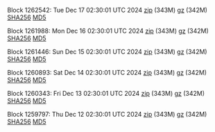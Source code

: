 Block 1262542: Tue Dec 17 02:30:01 UTC 2024 [zip](https://files.01coin.io/mainnet/2024-12-17/bootstrap.dat.zip) (343M) [gz](https://files.01coin.io/mainnet/2024-12-17/bootstrap.dat.tar.gz) (342M) [SHA256](https://files.01coin.io/mainnet/2024-12-17/sha256.txt) [MD5](https://files.01coin.io/mainnet/2024-12-17/md5.txt)

Block 1261988: Mon Dec 16 02:30:01 UTC 2024 [zip](https://files.01coin.io/mainnet/2024-12-16/bootstrap.dat.zip) (343M) [gz](https://files.01coin.io/mainnet/2024-12-16/bootstrap.dat.tar.gz) (342M) [SHA256](https://files.01coin.io/mainnet/2024-12-16/sha256.txt) [MD5](https://files.01coin.io/mainnet/2024-12-16/md5.txt)

Block 1261446: Sun Dec 15 02:30:01 UTC 2024 [zip](https://files.01coin.io/mainnet/2024-12-15/bootstrap.dat.zip) (343M) [gz](https://files.01coin.io/mainnet/2024-12-15/bootstrap.dat.tar.gz) (342M) [SHA256](https://files.01coin.io/mainnet/2024-12-15/sha256.txt) [MD5](https://files.01coin.io/mainnet/2024-12-15/md5.txt)

Block 1260893: Sat Dec 14 02:30:01 UTC 2024 [zip](https://files.01coin.io/mainnet/2024-12-14/bootstrap.dat.zip) (343M) [gz](https://files.01coin.io/mainnet/2024-12-14/bootstrap.dat.tar.gz) (342M) [SHA256](https://files.01coin.io/mainnet/2024-12-14/sha256.txt) [MD5](https://files.01coin.io/mainnet/2024-12-14/md5.txt)

Block 1260343: Fri Dec 13 02:30:01 UTC 2024 [zip](https://files.01coin.io/mainnet/2024-12-13/bootstrap.dat.zip) (343M) [gz](https://files.01coin.io/mainnet/2024-12-13/bootstrap.dat.tar.gz) (342M) [SHA256](https://files.01coin.io/mainnet/2024-12-13/sha256.txt) [MD5](https://files.01coin.io/mainnet/2024-12-13/md5.txt)

Block 1259797: Thu Dec 12 02:30:01 UTC 2024 [zip](https://files.01coin.io/mainnet/2024-12-12/bootstrap.dat.zip) (343M) [gz](https://files.01coin.io/mainnet/2024-12-12/bootstrap.dat.tar.gz) (342M) [SHA256](https://files.01coin.io/mainnet/2024-12-12/sha256.txt) [MD5](https://files.01coin.io/mainnet/2024-12-12/md5.txt)
